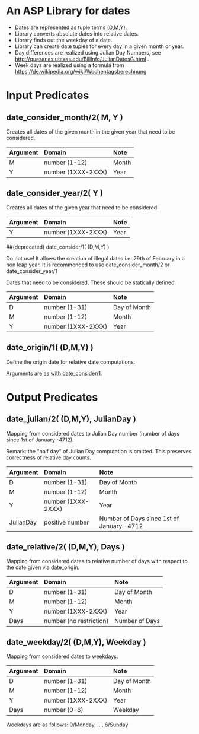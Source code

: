 
# An ASP Library for dates

* Dates are represented as tuple terms (D,M,Y).
* Library converts absolute dates into relative dates.
* Library finds out the weekday of a date.
* Library can create date tuples for every day in a given month or year.
* Day differences are realized using Julian Day Numbers, see http://quasar.as.utexas.edu/BillInfo/JulianDatesG.html .
* Week days are realized using a formula from https://de.wikipedia.org/wiki/Wochentagsberechnung



# Input Predicates

## date_consider_month/2( M, Y )

Creates all dates of the given month in the given year that need to be considered.

|Argument | Domain                     | Note          |
|:--------|:---------------------------|:--------------|
| M       | number (1-12)              | Month
| Y       | number (1XXX-2XXX)         | Year

## date_consider_year/2( Y )

Creates all dates of the given year that need to be considered.

|Argument | Domain                     | Note          |
|:--------|:---------------------------|:--------------|
| Y       | number (1XXX-2XXX)         | Year

##(deprecated) date_consider/1( (D,M,Y) )

Do not use! It allows the creation of illegal dates i.e. 29th of February in a non leap year.
It is recommended to use date_consider_month/2 or date_consider_year/1

Dates that need to be considered.
These should be statically defined.

|Argument | Domain                     | Note          |
|:--------|:---------------------------|:--------------|
| D       | number (1-31)              | Day of Month
| M       | number (1-12)              | Month
| Y       | number (1XXX-2XXX)         | Year

## date_origin/1( (D,M,Y) )

Define the origin date for relative date computations.

Arguments are as with date_consider/1.

# Output Predicates

## date_julian/2( (D,M,Y), JulianDay )

Mapping from considered dates to Julian Day number (number of days since 1st of January -4712).

Remark: the "half day" of Julian Day computation is omitted. This preserves correctness of relative day counts.

|Argument   | Domain                     | Note          |
|:----------|:---------------------------|:--------------|
| D         | number (1-31)              | Day of Month
| M         | number (1-12)              | Month
| Y         | number (1XXX-2XXX)         | Year
| JulianDay | positive number            | Number of Days since 1st of January -4712

## date_relative/2( (D,M,Y), Days )

Mapping from considered dates to relative number of days with respect to the date given via date_origin.

|Argument | Domain                     | Note          | 
|:--------|:---------------------------|:--------------|
| D       | number (1-31)              | Day of Month
| M       | number (1-12)              | Month
| Y       | number (1XXX-2XXX)         | Year
| Days    | number (no restriction)    | Number of Days

## date_weekday/2( (D,M,Y), Weekday )

Mapping from considered dates to weekdays.

|Argument | Domain                     | Note          |
|:--------|:---------------------------|:--------------|
| D       | number (1-31)              | Day of Month
| M       | number (1-12)              | Month
| Y       | number (1XXX-2XXX)         | Year
| Days    | number (0-6)               | Weekday

Weekdays are as follows: 0/Monday, ..., 6/Sunday

